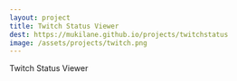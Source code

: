```yaml
---
layout: project
title: Twitch Status Viewer
dest: https://mukilane.github.io/projects/twitchstatus
image: /assets/projects/twitch.png
---
```


Twitch Status Viewer